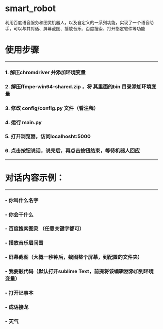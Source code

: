 # smart_robot
利用百度语音服务和图灵机器人，以及自定义的一系列功能，实现了一个语音助手，可以与其对话、屏幕截图、播放音乐、百度搜索、打开指定软件等功能
# 使用步骤
---
### 1. 解压chromdriver 并添加环境变量

### 2. 解压ffmpe-win64-shared.zip ，将 其里面的bin 目录添加环境变量

### 3. 修改 config/config.py 文件（看注释）

### 4. 运行 main.py

### 5. 打开浏览器，访问localhosht:5000

### 6. 点击按钮说话，说完后，再点击按钮结束，等待机器人回应
---
#  对话内容示例：
----
### - 你叫什么名字
### - 你会干什么
### - 百度搜索图灵 （任意关键字都可）
### - 播放音乐眉间雪
### - 屏幕截图（大概一秒钟后，截图整个屏幕，到配置的文件夹）
### - 我要敲代码（默认打开sublime Text，前提将该编辑器添加到环境变量）
### - 打开记事本
### - 成语接龙
### - 天气
